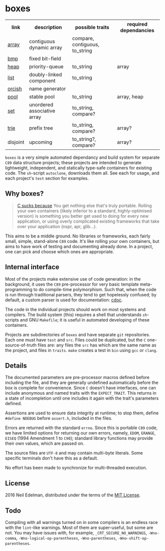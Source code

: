 # boxes #

<table><tr>
	<th>link</th>
	<th>description</th>
	<th>possible traits</th>
	<th>required dependancies</th>
</tr><tr>
	<td><a href="https://github.com/neil-edelman/array">array</a></td>
	<td>contiguous dynamic array</td>
	<td>compare, contiguous, to_string</td>
	<td></td>
</tr><tr>
	<td><a href = "https://github.com/neil-edelman/bmp">bmp</a></td>
	<td>fixed bit-field</td>
	<td></td>
	<td></td>
</tr><tr>
	<td><a href = "https://github.com/neil-edelman/heap">heap</a></td>
	<td>priority-queue</td>
	<td>to_string</td>
	<td>array</td>
</tr><tr>
	<td><a href = "https://github.com/neil-edelman/list">list</a></td>
	<td>doubly-linked component</td>
	<td>to_string</td>
	<td></td>
</tr><tr>
	<td><a href = "https://github.com/neil-edelman/orcish">orcish</a></td>
	<td>name generator</td>
	<td></td>
	<td></td>
</tr><tr>
	<td><a href = "https://github.com/neil-edelman/pool">pool</a></td>
	<td>stable pool</td>
	<td>to_string</td>
	<td>array, heap</td>
</tr><tr>
	<td><a href = "https://github.com/neil-edelman/set">set</a></td>
	<td>unordered associative array</td>
	<td>to_string, compare?</td>
	<td></td>
</tr><tr>
	<td><a href = "https://github.com/neil-edelman/trie">trie</a></td>
	<td>prefix tree</td>
	<td>to_string, compare?</td>
	<td>array?</td>
</tr><tr>
	<td>disjoint</td>
	<td>upcoming</td>
	<td>to_string?, compare?</td>
	<td>array?</td>
</tr></table>

`boxes` is a very simple automated dependancy and build system for
separate `C89` data structure projects; these projects are intended
to generate lightweight, independent, and statically type-safe
containers for existing code. The `sh`-script `autoclone`, downloads
them all.  See each for usage, and each project's `test` section
for examples.

## Why boxes? ##

> [C sucks because](https://wiki.theory.org/index.php/YourLanguageSucks#C_sucks_because)
> You get nothing else that's truly portable. Rolling your own containers (likely
> inferior to a standard, highly-optimised version) is something you better get
> used to doing for every new application, or using overly complicated existing
> frameworks that take over your application (nspr, apr, glib...).

This aims to be a middle ground. No libraries or frameworks, each
fairly small, simple, stand-alone `C89` code. It's like rolling
your own containers, but aims to have work of testing and documenting
already done. In a project, one can pick and choose which ones are
appropriate.

## Internal interface ##

Most of the projects make extensive use of code generation: in the
background, it uses the `C89` pre-processor for very basic template
meta-programming to do compile-time polymorphism. Such that, when
the code is run through traditional parsers, they tend to get
hopelessly confused; by default, a custom parser is used for
documentation: [cdoc](https://github.com/neil-edelman/cdoc).

The code in the individual projects should work on most systems and
compilers. The build system (this) requires a shell that understands
`sh`-scripts and GNU `Makefile`; it is useful in automated developing
of these containers.

Projects are subdirectories of `boxes` and have separate `git`
repositories.  Each one must have `test` and `src`. Files could be
duplicated, but the `C` one-source-of-truth files are: any files
the `src` has which are the same name as the project, and files in
`traits`. `make` creates a test in `bin` using `gcc` or `clang`.

## Details ##

The documented parameters are pre-processor macros defined before
including the file, and they are generally undefined automatically
before the box is complete for convenience. Since `C` doesn't have
interfaces, one can include anonymous and named traits with the
`EXPECT_TRAIT`.  This returns in a state of incompletion until one
includes it again with the trait's parameters defined.

Assertions are used to ensure data integrity at runtime; to stop
them, define `#define NDEBUG` before `assert.h`, included in the
files.

Errors are returned with the standard `errno`. Since this is portable
`C89` code, we have limited options for returning our own errors,
namely, `EDOM`, `ERANGE`, `EISEQ` (1994 Amendment 1 to `C90`);
standard library functions may provide their own values, which are
passed on.

The source files are `UTF-8` and may contain multi-byte literals.
Some specific terminals don't have this as a default.

No effort has been made to synchronize for multi-threaded execution.

## License ##

2016 Neil Edelman, distributed under the terms of the [MIT
License](https://opensource.org/licenses/MIT).

## Todo ##

Compiling with all warnings turned on in some compilers is an endless
race with the `lint`-like warnings. Most of them are super-useful,
but some are not. You may have issues with, for example,
`_CRT_SECURE_NO_WARNINGS`, `-Wno-comma`, `-Wno-logical-op-parentheses`,
`-Wno-parentheses`, `-Wno-shift-op-parentheses`.
